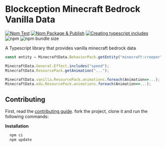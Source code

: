 # Blockception Minecraft Bedrock Vanilla Data

[![Npm Test](https://github.com/Blockception/BC-Minecraft-Bedrock-Vanilla-Data/actions/workflows/npm-test.yml/badge.svg)](https://github.com/Blockception/BC-Minecraft-Bedrock-Vanilla-Data/actions/workflows/npm-test.yml)
[![Npm Package & Publish](https://github.com/Blockception/BC-Minecraft-Bedrock-Vanilla-Data/actions/workflows/npm-publish.yml/badge.svg)](https://github.com/Blockception/BC-Minecraft-Bedrock-Vanilla-Data/actions/workflows/npm-publish.yml)
[![Creating typescript includes](https://github.com/Blockception/BC-Minecraft-Bedrock-Vanilla-Data/actions/workflows/create-includes.yml/badge.svg)](https://github.com/Blockception/BC-Minecraft-Bedrock-Vanilla-Data/actions/workflows/create-includes.yml)  
![npm](https://img.shields.io/npm/v/bc-minecraft-bedrock-vanilla-data)
![npm bundle size](https://img.shields.io/bundlephobia/minzip/bc-minecraft-bedrock-vanilla-data)

A Typescript library that provides vanilla minecraft bedrock data

```ts
const entity = MinecraftData.BehaviorPack.getEntity("minecraft:creeper");

MinecraftData.General.Effect.includes("speed");
MinecraftData.ResourcePack.getAnimation("...");

MinecraftData.vanilla.ResourcePack.animations.foreach(Animation=>...);
MinecraftData.edu.ResourcePack.animations.foreach(Animation=>...);
```

## Contributing

First, read the [contributing guide](./CONTRIBUTING.md). fork the project, clone it and run the following commands:

**Installation**

```cmd
  npm ci
  npm update
```
